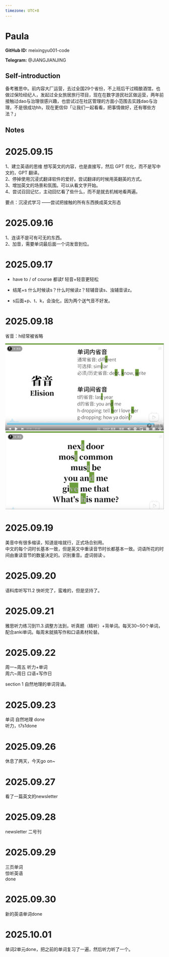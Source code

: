 ```yaml
---
timezone: UTC+8
---
```


# Paula

**GitHub ID:** meixingyu001-code

**Telegram:** @JIANGJIANJING

## Self-introduction

备考雅思中。前内容大厂运营，去过全国29个省份，不上班后干过精酿酒馆，也做过保险经纪人，发起过全女旅居旅行项目，现在在数字游民社区做运营，两年前接触过dao与治理很感兴趣，也尝试过在社区管理的方面小范围去实践dao与治理，不是很成功hh，现在更信仰「让我们一起看看，把事情做好，还有哪些方法？」

## Notes
<!-- Content_START -->
# 2025.09.15
<!-- DAILY_CHECKIN_2025-09-15_START -->
1、建立英语的思维 想写英文的内容，也是直接写，然后 GPT 优化，而不是写中文的，GPT 翻译。  
2、停掉使用沉浸式翻译软件的爱好。尝试翻译的时候用英翻英的方式。  
3、增加英文的场景和氛围。可以从看文字开始。  
4、尝试召回记忆，主动回忆看了些什么，而不是就去机械地看两遍。  
  
要点：沉浸式学习 ——尝试把接触的所有东西换成英文形态
<!-- DAILY_CHECKIN_2025-09-15_END -->


# 2025.09.16
<!-- DAILY_CHECKIN_2025-09-16_START -->
1、连读不是可有可无的东西。  
2、加音，需要单词最后面一个词发音到位。
<!-- DAILY_CHECKIN_2025-09-16_END -->


# 2025.09.17
<!-- DAILY_CHECKIN_2025-09-17_START -->
-   have to / of course 都读f 轻音+轻音更轻松
    
-   结尾+s 什么时候读s？什么时候读z？轻辅音读s、浊辅音读z。
    
-   s后面+p、t、k，会浊化，因为两个送气音不好发。
<!-- DAILY_CHECKIN_2025-09-17_END -->


# 2025.09.18
<!-- DAILY_CHECKIN_2025-09-18_START -->
省音：h经常被省略

![da643fc1-4927-4a6c-b7c3-740210d5e7c2.png](https://raw.githubusercontent.com/IntensiveCoLearning/english_3rd/main/assets/meixingyu001-code/images/2025-09-18-1758209355549-da643fc1-4927-4a6c-b7c3-740210d5e7c2.png)![7373f8a2-84c0-43a6-92bb-2508abd064d5.png](https://raw.githubusercontent.com/IntensiveCoLearning/english_3rd/main/assets/meixingyu001-code/images/2025-09-18-1758209424468-7373f8a2-84c0-43a6-92bb-2508abd064d5.png)
<!-- DAILY_CHECKIN_2025-09-18_END -->


# 2025.09.19
<!-- DAILY_CHECKIN_2025-09-19_START -->
美音中有很多缩读，知道是啥就行，正式场合别用。  
中文的每个词时长基本一致，但是英文中重读音节时长都基本一致。词语所花的时间由重读音节的数量决定的。识别重音。虚词弱读·。
<!-- DAILY_CHECKIN_2025-09-19_END -->


# 2025.09.20
<!-- DAILY_CHECKIN_2025-09-20_START -->
语料库听写11.2 快听完了，蛮难的，但是坚持了。
<!-- DAILY_CHECKIN_2025-09-20_END -->


# 2025.09.21
<!-- DAILY_CHECKIN_2025-09-21_START -->
雅思听力练习到11.3.调整方法到，听真题（精听）+背单词。每天30~50个单词，配合anki单词。每周末就搞写作和口语素材轮替。
<!-- DAILY_CHECKIN_2025-09-21_END -->


# 2025.09.22
<!-- DAILY_CHECKIN_2025-09-22_START -->
周一~周五 听力+单词  
周六~周日 口语+写作日  
  
section 1 自然地理的单词背诵。
<!-- DAILY_CHECKIN_2025-09-22_END -->


# 2025.09.23
<!-- DAILY_CHECKIN_2025-09-23_START -->
单词 自然地理 done  
听力，t7s1done
<!-- DAILY_CHECKIN_2025-09-23_END -->


# 2025.09.26
<!-- DAILY_CHECKIN_2025-09-26_START -->
休息了两天，今天go on~
<!-- DAILY_CHECKIN_2025-09-26_END -->


# 2025.09.27
<!-- DAILY_CHECKIN_2025-09-27_START -->
看了一篇英文的newsletter
<!-- DAILY_CHECKIN_2025-09-27_END -->


# 2025.09.28
<!-- DAILY_CHECKIN_2025-09-28_START -->
newsletter 二号刊
<!-- DAILY_CHECKIN_2025-09-28_END -->


# 2025.09.29
<!-- DAILY_CHECKIN_2025-09-29_START -->
三页单词  
惊听英语  
done
<!-- DAILY_CHECKIN_2025-09-29_END -->


# 2025.09.30
<!-- DAILY_CHECKIN_2025-09-30_START -->
新的英语单词done
<!-- DAILY_CHECKIN_2025-09-30_END -->


# 2025.10.01
<!-- DAILY_CHECKIN_2025-10-01_START -->
单词2单元done，把之前的单词复习了一遍，然后听力听了一个。
<!-- DAILY_CHECKIN_2025-10-01_END -->
<!-- Content_END -->
